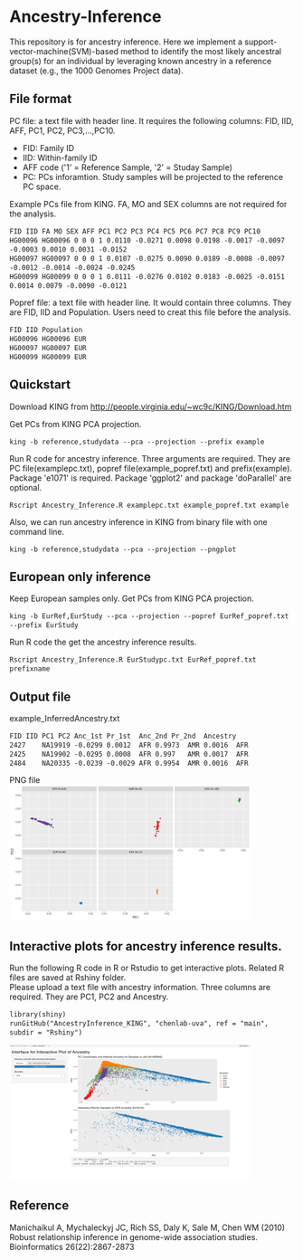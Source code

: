 # Ancestry-Inference

This repository is for ancestry inference.
Here we implement a support-vector-machine(SVM)-based method to identify the most likely ancestral group(s) for an individual by leveraging known ancestry in a reference dataset (e.g., the 1000 Genomes Project data).


## File format
PC file: a text file with header line. It requires the following columns: FID, IID, AFF, PC1, PC2, PC3,...,PC10. <br/>
- FID: Family ID <br/> 
- IID: Within-family ID <br/>
- AFF code ('1' = Reference Sample, '2' = Studay Sample) <br/>
- PC: PCs inforamtion. Study samples will be projected to the reference PC space. <br/>

Example PCs file from KING. FA, MO and SEX columns are not required for the analysis.
```{bash}
FID IID FA MO SEX AFF PC1 PC2 PC3 PC4 PC5 PC6 PC7 PC8 PC9 PC10
HG00096 HG00096 0 0 0 1 0.0110 -0.0271 0.0098 0.0198 -0.0017 -0.0097 -0.0003 0.0010 0.0031 -0.0152
HG00097 HG00097 0 0 0 1 0.0107 -0.0275 0.0090 0.0189 -0.0008 -0.0097 -0.0012 -0.0014 -0.0024 -0.0245
HG00099 HG00099 0 0 0 1 0.0111 -0.0276 0.0102 0.0183 -0.0025 -0.0151 0.0014 0.0079 -0.0090 -0.0121
```

Popref file: a text file with header line. It would contain three columns. They are FID, IID and Population. Users need to creat this file before the analysis.
```{bash}
FID IID Population
HG00096 HG00096 EUR
HG00097 HG00097 EUR
HG00099 HG00099 EUR
```

## Quickstart

Download KING from http://people.virginia.edu/~wc9c/KING/Download.htm


Get PCs from KING PCA projection. 

```{bash}
king -b reference,studydata --pca --projection --prefix example
```

Run R code for ancestry inference. Three arguments are required. They are PC file(examplepc.txt), popref file(example_popref.txt) and prefix(example).
Package 'e1071' is required. Package 'ggplot2' and package 'doParallel' are optional.
```{bash}
Rscript Ancestry_Inference.R examplepc.txt example_popref.txt example
```

Also, we can run ancestry inference in KING from binary file with one command line.
```{bash}
king -b reference,studydata --pca --projection --pngplot
```

## European only inference 
Keep European samples only.
Get PCs from KING PCA projection.
```{bash}
king -b EurRef,EurStudy --pca --projection --popref EurRef_popref.txt --prefix EurStudy
```
Run R code the get the ancestry inference results.
```{bash}
Rscript Ancestry_Inference.R EurStudypc.txt EurRef_popref.txt prefixname
```

## Output file 
example_InferredAncestry.txt
```{bash}
FID	IID	PC1	PC2	Anc_1st	Pr_1st	Anc_2nd	Pr_2nd	Ancestry
2427	NA19919	-0.0299	0.0012	AFR	0.9973	AMR	0.0016	AFR
2425	NA19902	-0.0295	0.0008	AFR	0.997	AMR	0.0017	AFR
2484	NA20335	-0.0239	-0.0029	AFR	0.9954	AMR	0.0016	AFR
```

PNG file <br/>
<img src="https://github.com/chenlab-uva/AncestryInference_KING/blob/main/output/example_ancestryplot.png" width="427" height="240">


## Interactive plots for ancestry inference results.
Run the following R code in R or Rstudio to get interactive plots. Related R files are saved at Rshiny folder. <br/> 
Please upload a text file with ancestry information. Three columns are required. They are PC1, PC2 and Ancestry.
```{bash}
library(shiny)
runGitHub("AncestryInference_KING", "chenlab-uva", ref = "main", subdir = "Rshiny")
```

<img src="https://github.com/chenlab-uva/AncestryInference_KING/blob/main/Rshiny/Example.png" width="427" height="240">


## Reference
Manichaikul A, Mychaleckyj JC, Rich SS, Daly K, Sale M, Chen WM (2010) Robust relationship inference in genome-wide association studies. Bioinformatics 26(22):2867-2873

